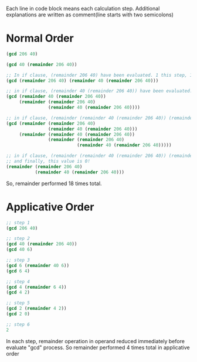 Each line in code block means each calculation step. Additional explanations are written as comment(line starts with two semicolons)

# Normal Order

```scheme
(gcd 206 40)

(gcd 40 (remainder 206 40))

;; In if clause, (remainder 206 40) have been evaluated. 1 this step, 1 total
(gcd (remainder 206 40) (remainder 40 (remainder 206 40)))

;; in if clause, (remainder 40 (remainder 206 40)) have been evaluated. 2 this step, 3 total
(gcd (remainder 40 (remainder 206 40))
     (remainder (remainder 206 40)
                (remainder 40 (remainder 206 40))))

;; in if clause, (remainder (remainder 40 (remainder 206 40)) (remainder 206 40)) calculated. 4 this step, 7 total
(gcd (remainder (remainder 206 40)
                (remainder 40 (remainder 206 40)))
     (remainder (remainder 40 (remainder 206 40))
                (remainder (remainder 206 40)
                           (remainder 40 (remainder 206 40)))))

;; in if clause, (remainder (remainder 40 (remainder 206 40)) (remainder (remainder 206 40) (remainder 40 (remainder 206 40)))) calculasted. 7 this step, 14 total.
;; and finally, this value is 0!
(remainder (remainder 206 40)
           (remainder 40 (remainder 206 40)))
```
So, remainder performed 18 times total.

# Applicative Order
```scheme
;; step 1
(gcd 206 40)

;; step 2
(gcd 40 (remainder 206 40))
(gcd 40 6)

;; step 3
(gcd 6 (remainder 40 6))
(gcd 6 4)

;; step 4
(gcd 4 (remainder 6 4))
(gcd 4 2)

;; step 5
(gcd 2 (remainder 4 2))
(gcd 2 0)

;; step 6
2
```
In each step, remainder operation in operand reduced immediately before evaluate "gcd" process. So remainder performed 4 times total in applicative order